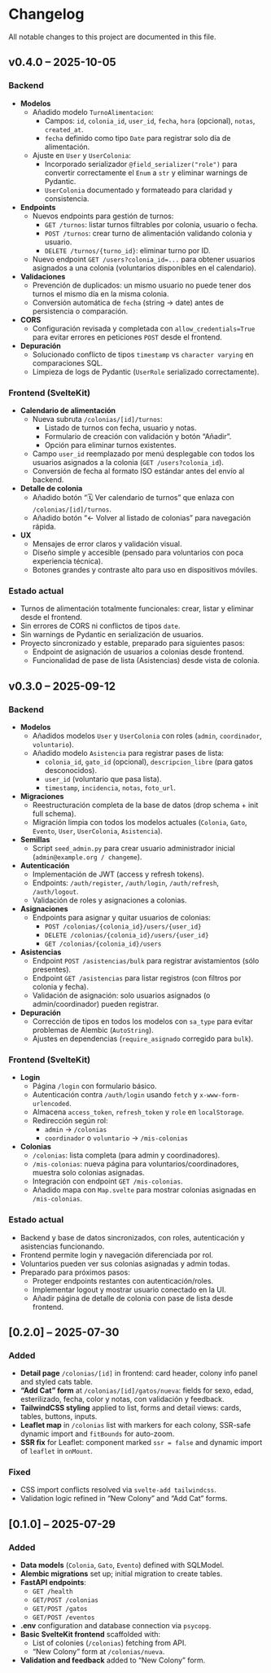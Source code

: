 # Changelog

All notable changes to this project are documented in this file.

## v0.4.0 – 2025-10-05

### Backend
- **Modelos**
  - Añadido modelo `TurnoAlimentacion`:
    - Campos: `id`, `colonia_id`, `user_id`, `fecha`, `hora` (opcional), `notas`, `created_at`.
    - `fecha` definido como tipo `Date` para registrar solo día de alimentación.
  - Ajuste en `User` y `UserColonia`:
    - Incorporado serializador `@field_serializer("role")` para convertir correctamente el `Enum` a `str` y eliminar warnings de Pydantic.
    - `UserColonia` documentado y formateado para claridad y consistencia.
- **Endpoints**
  - Nuevos endpoints para gestión de turnos:
    - `GET /turnos`: listar turnos filtrables por colonia, usuario o fecha.
    - `POST /turnos`: crear turno de alimentación validando colonia y usuario.
    - `DELETE /turnos/{turno_id}`: eliminar turno por ID.
  - Nuevo endpoint `GET /users?colonia_id=...` para obtener usuarios asignados a una colonia (voluntarios disponibles en el calendario).
- **Validaciones**
  - Prevención de duplicados: un mismo usuario no puede tener dos turnos el mismo día en la misma colonia.
  - Conversión automática de `fecha` (string → date) antes de persistencia o comparación.
- **CORS**
  - Configuración revisada y completada con `allow_credentials=True` para evitar errores en peticiones `POST` desde el frontend.
- **Depuración**
  - Solucionado conflicto de tipos `timestamp` vs `character varying` en comparaciones SQL.
  - Limpieza de logs de Pydantic (`UserRole` serializado correctamente).

### Frontend (SvelteKit)
- **Calendario de alimentación**
  - Nueva subruta `/colonias/[id]/turnos`:
    - Listado de turnos con fecha, usuario y notas.
    - Formulario de creación con validación y botón “Añadir”.
    - Opción para eliminar turnos existentes.
  - Campo `user_id` reemplazado por menú desplegable con todos los usuarios asignados a la colonia (`GET /users?colonia_id`).
  - Conversión de fecha al formato ISO estándar antes del envío al backend.
- **Detalle de colonia**
  - Añadido botón “🗓️ Ver calendario de turnos” que enlaza con `/colonias/[id]/turnos`.
  - Añadido botón “← Volver al listado de colonias” para navegación rápida.
- **UX**
  - Mensajes de error claros y validación visual.
  - Diseño simple y accesible (pensado para voluntarios con poca experiencia técnica).
  - Botones grandes y contraste alto para uso en dispositivos móviles.

### Estado actual
- Turnos de alimentación totalmente funcionales: crear, listar y eliminar desde el frontend.  
- Sin errores de CORS ni conflictos de tipos `date`.  
- Sin warnings de Pydantic en serialización de usuarios.  
- Proyecto sincronizado y estable, preparado para siguientes pasos:
  - Endpoint de asignación de usuarios a colonias desde frontend.
  - Funcionalidad de pase de lista (Asistencias) desde vista de colonia.


## v0.3.0 – 2025-09-12

### Backend
- **Modelos**
  - Añadidos modelos `User` y `UserColonia` con roles (`admin`, `coordinador`, `voluntario`).
  - Añadido modelo `Asistencia` para registrar pases de lista:
    - `colonia_id`, `gato_id` (opcional), `descripcion_libre` (para gatos desconocidos).
    - `user_id` (voluntario que pasa lista).
    - `timestamp`, `incidencia`, `notas`, `foto_url`.
- **Migraciones**
  - Reestructuración completa de la base de datos (drop schema + init full schema).
  - Migración limpia con todos los modelos actuales (`Colonia`, `Gato`, `Evento`, `User`, `UserColonia`, `Asistencia`).
- **Semillas**
  - Script `seed_admin.py` para crear usuario administrador inicial (`admin@example.org / changeme`).
- **Autenticación**
  - Implementación de JWT (access y refresh tokens).
  - Endpoints: `/auth/register`, `/auth/login`, `/auth/refresh`, `/auth/logout`.
  - Validación de roles y asignaciones a colonias.
- **Asignaciones**
  - Endpoints para asignar y quitar usuarios de colonias:
    - `POST /colonias/{colonia_id}/users/{user_id}`
    - `DELETE /colonias/{colonia_id}/users/{user_id}`
    - `GET /colonias/{colonia_id}/users`
- **Asistencias**
  - Endpoint `POST /asistencias/bulk` para registrar avistamientos (sólo presentes).
  - Endpoint `GET /asistencias` para listar registros (con filtros por colonia y fecha).
  - Validación de asignación: solo usuarios asignados (o admin/coordinador) pueden registrar.
- **Depuración**
  - Corrección de tipos en todos los modelos con `sa_type` para evitar problemas de Alembic (`AutoString`).
  - Ajustes en dependencias (`require_asignado` corregido para `bulk`).

### Frontend (SvelteKit)
- **Login**
  - Página `/login` con formulario básico.
  - Autenticación contra `/auth/login` usando `fetch` y `x-www-form-urlencoded`.
  - Almacena `access_token`, `refresh_token` y `role` en `localStorage`.
  - Redirección según rol:
    - `admin` → `/colonias`
    - `coordinador` o `voluntario` → `/mis-colonias`
- **Colonias**
  - `/colonias`: lista completa (para admin y coordinadores).
  - `/mis-colonias`: nueva página para voluntarios/coordinadores, muestra solo colonias asignadas.
  - Integración con endpoint `GET /mis-colonias`.
  - Añadido mapa con `Map.svelte` para mostrar colonias asignadas en `/mis-colonias`.

### Estado actual
- Backend y base de datos sincronizados, con roles, autenticación y asistencias funcionando.
- Frontend permite login y navegación diferenciada por rol.
- Voluntarios pueden ver sus colonias asignadas y admin todas.
- Preparado para próximos pasos:
  - Proteger endpoints restantes con autenticación/roles.
  - Implementar logout y mostrar usuario conectado en la UI.
  - Añadir página de detalle de colonia con pase de lista desde frontend.


## [0.2.0] – 2025-07-30
### Added
- **Detail page** `/colonias/[id]` in frontend: card header, colony info panel and styled cats table.  
- **“Add Cat” form** at `/colonias/[id]/gatos/nueva`: fields for sexo, edad, esterilizado, fecha, color y notas, con validación y feedback.  
- **TailwindCSS styling** applied to list, forms and detail views: cards, tables, buttons, inputs.  
- **Leaflet map** in `/colonias` list with markers for each colony, SSR-safe dynamic import and `fitBounds` for auto-zoom.  
- **SSR fix** for Leaflet: component marked `ssr = false` and dynamic import of `leaflet` in `onMount`.  

### Fixed
- CSS import conflicts resolved via `svelte-add tailwindcss`.  
- Validation logic refined in “New Colony” and “Add Cat” forms.


## [0.1.0] – 2025-07-29
### Added
- **Data models** (`Colonia`, `Gato`, `Evento`) defined with SQLModel.  
- **Alembic migrations** set up; initial migration to create tables.  
- **FastAPI endpoints**:
  - `GET /health`
  - `GET/POST /colonias`
  - `GET/POST /gatos`
  - `GET/POST /eventos`  
- **.env** configuration and database connection via `psycopg`.  
- **Basic SvelteKit frontend** scaffolded with:
  - List of colonies (`/colonias`) fetching from API.
  - “New Colony” form at `/colonias/nueva`.  
- **Validation and feedback** added to “New Colony” form.  
